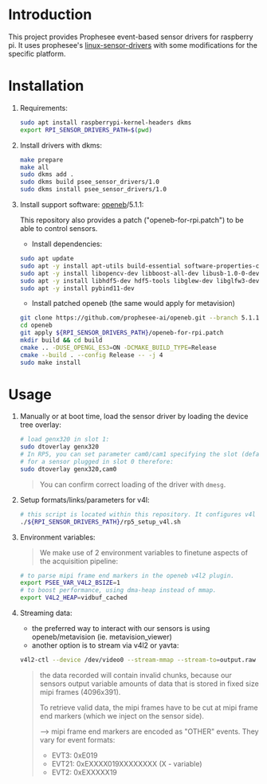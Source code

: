 # Introduction

This project provides Prophesee event-based sensor drivers for raspberry pi. 
It uses prophesee's [linux-sensor-drivers](https://github.com/prophesee-ai/linux-sensor-drivers) with some modifications for the specific platform.

# Installation

1. Requirements:
    ``` bash
    sudo apt install raspberrypi-kernel-headers dkms
    export RPI_SENSOR_DRIVERS_PATH=$(pwd)
    ```
2. Install drivers with dkms:
    ``` bash
    make prepare
    make all
    sudo dkms add .
    sudo dkms build psee_sensor_drivers/1.0
    sudo dkms install psee_sensor_drivers/1.0
    ```
3. Install support software: [openeb](https://github.com/prophesee-ai/openeb.git)/5.1.1:

    This repository also provides a patch ("openeb-for-rpi.patch") to be able to control sensors.
    
    * Install dependencies:
    ``` bash
    sudo apt update
    sudo apt -y install apt-utils build-essential software-properties-common wget unzip curl git cmake
    sudo apt -y install libopencv-dev libboost-all-dev libusb-1.0-0-dev libprotobuf-dev protobuf-compiler
    sudo apt -y install libhdf5-dev hdf5-tools libglew-dev libglfw3-dev libcanberra-gtk-module ffmpeg 
    sudo apt -y install pybind11-dev
    ```
    * Install patched openeb (the same would apply for metavision)
    ``` bash
    git clone https://github.com/prophesee-ai/openeb.git --branch 5.1.1 --single-branch
    cd openeb 
    git apply ${RPI_SENSOR_DRIVERS_PATH}/openeb-for-rpi.patch
    mkdir build && cd build
    cmake .. -DUSE_OPENGL_ES3=ON -DCMAKE_BUILD_TYPE=Release
    cmake --build . --config Release -- -j 4
    sudo make install
    ```

# Usage

1. Manually or at boot time, load the sensor driver by loading the device tree overlay:
    ``` bash
    # load genx320 in slot 1:
    sudo dtoverlay genx320
    # In RP5, you can set parameter cam0/cam1 specifying the slot (default is cam1).
    # for a sensor plugged in slot 0 therefore:
    sudo dtoverlay genx320,cam0
    ```
    > You can confirm correct loading of the driver with `dmesg`.

2. Setup formats/links/parameters for v4l:
    ``` bash
    # this script is located within this repository. It configures v4l for any found/known sensor.
    ./${RPI_SENSOR_DRIVERS_PATH}/rp5_setup_v4l.sh
    ```
3. Environment variables:
    > We make use of 2 environment variables to finetune aspects of the acquisition pipeline:
    ``` bash 
    # to parse mipi frame end markers in the openeb v4l2 plugin.
    export PSEE_VAR_V4L2_BSIZE=1
    # to boost performance, using dma-heap instead of mmap.
    export V4L2_HEAP=vidbuf_cached
    ```

3. Streaming data:
    - the preferred way to interact with our sensors is using openeb/metavision (ie. metavision_viewer)
    - another option is to stream via v4l2 or yavta:
    ``` bash
    v4l2-ctl --device /dev/video0 --stream-mmap --stream-to=output.raw --stream-count=10 --verbose
    ```
    > the data recorded will contain invalid chunks, because our sensors output variable amounts of data that is stored in fixed size mipi frames (4096x391).
    >
    > To retrieve valid data, the mipi frames have to be cut at mipi frame end markers (which we inject on the sensor side).
    > 
    > --> mipi frame end markers are encoded as "OTHER" events. They vary for event formats:
    > - EVT3: 0xE019
    > - EVT21: 0xEXXXX019XXXXXXXX (X - variable)
    > - EVT2: 0xEXXXXX19
